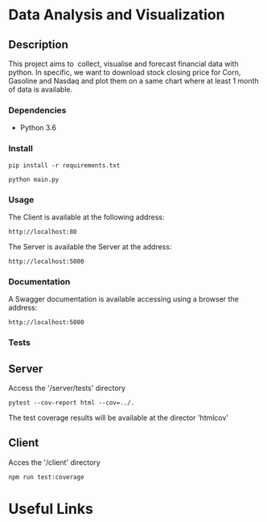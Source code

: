 # Data Analysis and Visualization

## Description

This project aims to ​ collect, visualise and forecast​ financial data with python.
In specific, we want to download stock closing price for Corn, Gasoline and Nasdaq and plot
them on a same chart where at least 1 month of data is available.


### Dependencies

 - Python 3.6


### Install

```
pip install -r requirements.txt
```

```
python main.py
```

### Usage


The Client is available at the following address:

```
http://localhost:80
```

The Server is available the Server at the address:

```
http://localhost:5000
```

### Documentation

A Swagger documentation is available accessing using a browser the address:

```
http://localhost:5000
```


### Tests

## Server

Access the '/server/tests' directory

```
pytest --cov-report html --cov=../.
```

The test coverage results will be available at the director 'htmlcov'

## Client

Acces the '/client' directory

```
npm run test:coverage
```

Useful Links
============

